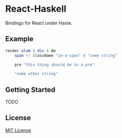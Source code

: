 # React-Haskell

Bindings for React under Haste.

## Example

```haskell
render elem $ div $ do
    span <! className "im-a-span" $ "some string"

    pre "this thing should be in a pre"

    "some other string"
```

## Getting Started

TODO

## License

[MIT License](http://opensource.org/licenses/MIT)
